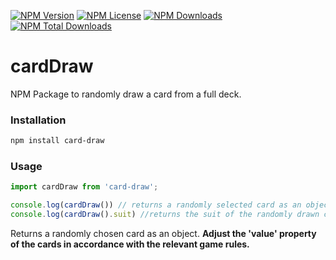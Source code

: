 [![NPM Version](https://img.shields.io/npm/v/card-draw?style=flat)](https://www.npmjs.com/package/card-draw) [![NPM License](https://img.shields.io/npm/l/card-draw)](https://www.npmjs.com/package/card-draw) [![NPM Downloads](https://img.shields.io/npm/dm/card-draw?style=flat)](https://www.npmjs.com/package/card-draw) [![NPM Total Downloads](https://img.shields.io/npm/dt/card-draw?style=flat)](https://www.npmjs.com/package/card-draw)


# cardDraw

NPM Package to randomly draw a card from a full deck.

### Installation

``` bash
npm install card-draw
```

### Usage

``` javascript
import cardDraw from 'card-draw';

console.log(cardDraw()) // returns a randomly selected card as an object
console.log(cardDraw().suit) //returns the suit of the randomly drawn card
```

Returns a randomly chosen card as an object. **Adjust the 'value' property of the cards in accordance with the relevant game rules.**
